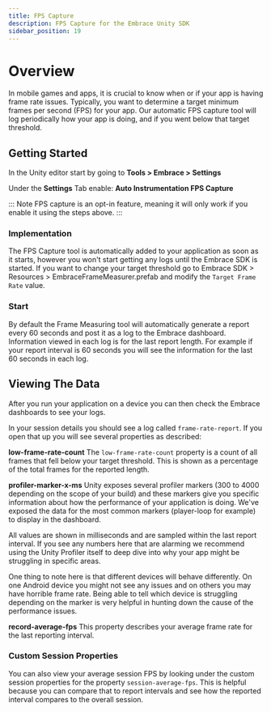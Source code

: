 ```yaml
---
title: FPS Capture
description: FPS Capture for the Embrace Unity SDK
sidebar_position: 19
---
```


# Overview

In mobile games and apps, it is crucial to know when or if your app is having frame rate issues. Typically, you want to determine a target minimum frames per second (FPS) for your app. Our automatic FPS capture tool will log periodically how your app is doing, and if you went below that target threshold.

## Getting Started

In the Unity editor start by going to **Tools > Embrace > Settings**

Under the **Settings** Tab enable:
**Auto Instrumentation FPS Capture**

::: Note
FPS capture is an opt-in feature, meaning it will only work if you enable it using the steps above.
:::

### Implementation

The FPS Capture tool is automatically added to your application as soon as it starts, however you won't start getting any logs until the Embrace SDK is started. If you want to change your target threshold go to Embrace SDK > Resources > EmbraceFrameMeasurer.prefab and modify the `Target Frame Rate` value.

### Start

By default the Frame Measuring tool will automatically generate a report every 60 seconds and post it as a log to the Embrace dashboard. Information viewed in each log is for the last report length. For example if your report interval is 60 seconds you will see the information for the last 60 seconds in each log.

## Viewing The Data

After you run your application on a device you can then check the Embrace dashboards to see your logs.

In your session details you should see a log called `frame-rate-report`. If you open that up you will see several properties as described:

**low-frame-rate-count**
The `low-frame-rate-count` property is a count of all frames that fell below your target threshold. This is shown as a percentage of the total frames for the reported length.

**profiler-marker-x-ms**
Unity exposes several profiler markers (300 to 4000 depending on the scope of your build) and these markers give you specific information about how the performance of your application is doing. We've exposed the data for the most common markers (player-loop for example) to display in the dashboard.

All values are shown in milliseconds and are sampled within the last report interval. If you see any numbers here that are alarming we recommend using the Unity Profiler itself to deep dive into why your app might be struggling in specific areas.

One thing to note here is that different devices will behave differently. On one Android device you might not see any issues and on others you may have horrible frame rate. Being able to tell which device is struggling depending on the marker is very helpful in hunting down the cause of the performance issues.

**record-average-fps**
This property describes your average frame rate for the last reporting interval.

### Custom Session Properties

You can also view your average session FPS by looking under the custom session properties for the property `session-average-fps`. This is helpful because you can compare that to report intervals and see how the reported interval compares to the overall session.
